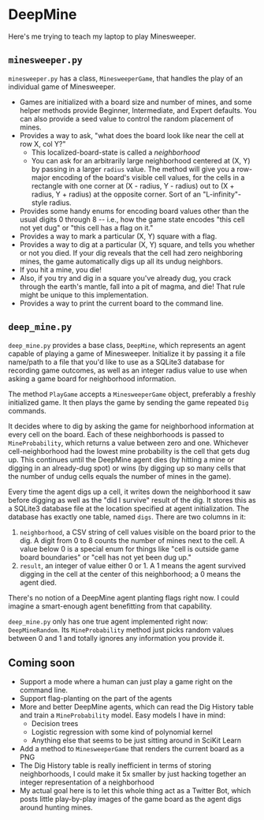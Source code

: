 # DeepMine

Here's me trying to teach my laptop to play Minesweeper.

## `minesweeper.py`

`minesweeper.py` has a class, `MinesweeperGame`, that handles the play of an
individual game of Minesweeper.

*   Games are initialized with a board size and number of mines, and some
    helper methods provide Beginner, Intermediate, and Expert defaults.
    You can also provide a seed value to control the random placement of mines.
*   Provides a way to ask, "what does the board look like near the cell at
    row X, col Y?"
    *   This localized-board-state is called a *neighborhood*
    *   You can ask for an arbitrarily large neighborhood centered at (X, Y) by
        passing in a larger `radius` value.  The method will give you a
        row-major encoding of the board's visible cell values, for the cells
        in a rectangle with one corner at (X - radius, Y - radius) out to
        (X + radius, Y + radius) at the opposite corner.   Sort of an
        "L-infinity"-style radius.
*   Provides some handy enums for encoding board values other than the usual
    digits 0 through 8 -- i.e., how the game state encodes "this cell not yet
    dug" or "this cell has a flag on it."
*   Provides a way to mark a particular (X, Y) square with a flag.
*   Provides a way to dig at a particular (X, Y) square, and tells you whether
    or not you died.  If your dig reveals that the cell had zero neighboring
    mines, the game automatically digs up all its undug neighbors.
*   If you hit a mine, you die!
*   Also, if you try and dig in a square you've already dug, you crack through
    the earth's mantle, fall into a pit of magma, and die!  That rule might be
    unique to this implementation.
*   Provides a way to print the current board to the command line.


## `deep_mine.py`

`deep_mine.py` provides a base class, `DeepMine`, which represents an agent
capable of playing a game of Minesweeper.  Initialize it by passing it a file
name/path to a file that you'd like to use as a SQLite3 database for recording
game outcomes, as well as an integer radius value to use when asking a game
board for neighborhood information.

The method `PlayGame` accepts a `MinesweeperGame` object, preferably a freshly
initialized game.  It then plays the game by sending the game repeated `Dig`
commands.

It decides where to dig by asking the game for neighborhood information at every
cell on the board.  Each of these neighborhoods is passed to `MineProbability`,
which returns a value between zero and one.  Whichever cell-neighborhood had
the lowest mine probability is the cell that gets dug up.  This continues until
the DeepMine agent dies (by hitting a mine or digging in an already-dug spot)
or wins (by digging up so many cells that the number of undug cells equals
the number of mines in the game).

Every time the agent digs up a cell, it writes down the neighborhood it saw
before digging as well as the "did I survive" result of the dig.  It stores this
as a SQLite3 database file at the location specified at agent initialization.
The database has exactly one table, named `digs`.  There are two columns in it:

1.  `neighborhood`, a CSV string of cell values visible on the board prior to
    the dig.  A digit from 0 to 8 counts the number of mines next to the cell.
    A value below 0 is a special enum for things like "cell is outside game
    board boundaries" or "cell has not yet been dug up."
2.  `result`, an integer of value either 0 or 1.  A 1 means the agent survived
    digging in the cell at the center of this neighborhood; a 0 means the agent
    died.

There's no notion of a DeepMine agent planting flags right now.  I could imagine
a smart-enough agent benefitting from that capability.

`deep_mine.py` only has one true agent implemented right now: `DeepMineRandom`.
Its `MineProbability` method just picks random values between 0 and 1 and
totally ignores any information you provide it.

## Coming soon

*   Support a mode where a human can just play a game right on the command line.
*   Support flag-planting on the part of the agents
*   More and better DeepMine agents, which can read the Dig History table and
    train a `MineProbability` model.  Easy models I have in mind:
    *   Decision trees
    *   Logistic regression with some kind of polynomial kernel
    *   Anything else that seems to be just sitting around in SciKit Learn
*   Add a method to `MinesweeperGame` that renders the current board as a PNG
*   The Dig History table is really inefficient in terms of storing
    neighborhoods, I could make it 5x smaller by just hacking together an
    integer representation of a neighborhood
*   My actual goal here is to let this whole thing act as a Twitter Bot, which
    posts little play-by-play images of the game board as the agent digs around
    hunting mines.
